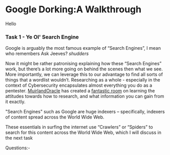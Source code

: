 # Google Dorking:A Walkthrough

Hello



### Task 1 - Ye Ol' Search Engine

Google is arguably the most famous example of “Search Engines”, I mean who remembers Ask Jeeves? _shudders_

Now it might be rather patronising explaining how these “Search Engines” work, but there’s a lot more going on behind the scenes then what we see. More importantly, we can leverage this to our advantage to find all sorts of things that a wordlist wouldn’t. Researching as a whole - especially in the context of Cybersecurity encapsulates almost everything you do as a pentester. [MuirlandOracle](https://tryhackme.com/p/MuirlandOracle) has created a [fantastic room](https://tryhackme.com/room/introtoresearch) on learning the attitudes towards how to research, and what information you can gain from it exactly.

"Search Engines" such as Google are huge indexers – specifically, indexers of content spread across the World Wide Web.

These essentials in surfing the internet use “Crawlers” or “Spiders” to search for this content across the World Wide Web, which I will discuss in the next task

Questions:-



